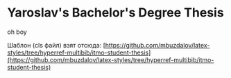 # Yaroslav's Bachelor's Degree Thesis

oh boy

Шаблон (cls файл) взят отсюда:
[https://github.com/mbuzdalov/latex-styles/tree/hyperref-multibib/itmo-student-thesis](https://github.com/mbuzdalov/latex-styles/tree/hyperref-multibib/itmo-student-thesis)
